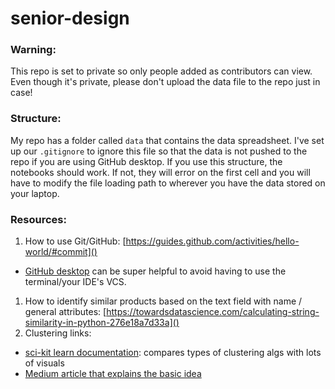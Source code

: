 # senior-design


### Warning:
This repo is set to private so only people added as contributors can view. Even though it's private, please don't upload the data file to the repo just in case!

### Structure: 
My repo has a folder called ```data``` that contains the data spreadsheet. I've set up our ```.gitignore``` to ignore this file so that the data is not pushed to the repo if you are using GitHub desktop. If you use this structure, the notebooks should work. If not, they will error on the first cell and you will have to modify the file loading path to wherever you have the data stored on your laptop.

### Resources:
1. How to use Git/GitHub: [https://guides.github.com/activities/hello-world/#commit]()
- [GitHub desktop](https://desktop.github.com/) can be super helpful to avoid having to use the terminal/your IDE's VCS.
1. How to identify similar products based on the text field with name / general attributes: [https://towardsdatascience.com/calculating-string-similarity-in-python-276e18a7d33a]()
1. Clustering links: 
- [sci-kit learn documentation](https://scikit-learn.org/stable/modules/clustering.html): compares types of clustering algs with lots of visuals
- [Medium article that explains the basic idea](https://towardsdatascience.com/machine-learning-algorithms-part-9-k-means-example-in-python-f2ad05ed5203)
